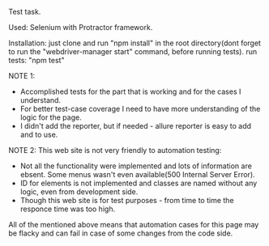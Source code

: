 Test task.

Used: 
Selenium with Protractor framework.

Installation:
just clone and run "npm install" in the root directory(dont forget to run the "webdriver-manager start" command, before running tests).
run tests: "npm test"

NOTE 1:
- Accomplished tests for the part that is working and for the cases I understand.
- For better test-case coverage I need to have more understanding of the logic for the page.
- I didn't add the reporter, but if needed - allure reporter is easy to add and to use.

NOTE 2:
This web site is not very friendly to automation testing:
- Not all the functionality were implemented and lots of information are ebsent. Some menus wasn't even available(500 Internal Server Error).
- ID for elements is not implemented and classes are named without any logic, even from development side.
- Though this web site is for test purposes - from time to time the responce time was too high.

All of the mentioned above means that automation cases for this page may be flacky and can fail in case of some changes from the code side.
